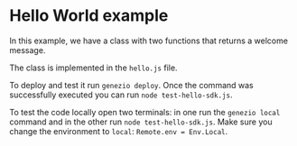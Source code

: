 # Hello World example

In this example, we have a class with two functions that returns a welcome message.

The class is implemented in the `hello.js` file.

To deploy and test it run `genezio deploy`. Once the command was successfully executed you can run `node test-hello-sdk.js`.

To test the code locally open two terminals: in one run the `genezio local` command and in the other run `node test-hello-sdk.js`. Make sure you change the environment to `local`: `Remote.env = Env.Local`.